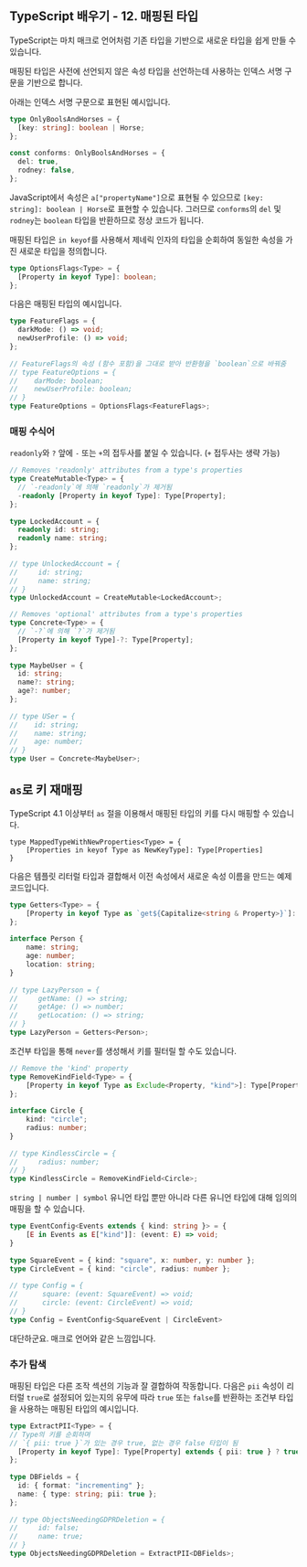 ## TypeScript 배우기 - 12. 매핑된 타입

TypeScript는 마치 매크로 언어처럼 기존 타입을 기반으로 새로운 타입을 쉽게 만들 수 있습니다.

매핑된 타입은 사전에 선언되지 않은 속성 타입을 선언하는데 사용하는 인덱스 서명 구문을 기반으로 합니다.

아래는 인덱스 서명 구문으로 표현된 예시입니다.

```typescript
type OnlyBoolsAndHorses = {
  [key: string]: boolean | Horse;
};
 
const conforms: OnlyBoolsAndHorses = {
  del: true,
  rodney: false,
};
```

JavaScript에서 속성은 `a["propertyName"]`으로 표현될 수 있으므로 `[key: string]: boolean | Horse`로 표현할 수 있습니다. 그러므로 `conforms`의 `del` 및 `rodney`는 `boolean` 타입을 반환하므로 정상 코드가 됩니다.

매핑된 타입은 `in keyof`를 사용해서 제네릭 인자의 타입을 순회하여 동일한 속성을 가진 새로운 타입을 정의합니다.

```typescript
type OptionsFlags<Type> = {
  [Property in keyof Type]: boolean;
};
```

다음은 매핑된 타입의 예시입니다.

```typescript
type FeatureFlags = {
  darkMode: () => void;
  newUserProfile: () => void;
};
 
// FeatureFlags의 속성 (함수 포함)을 그대로 받아 반환형을 `boolean`으로 바꿔줌
// type FeatureOptions = {
//    darMode: boolean;
//    newUserProfile: boolean;
// }
type FeatureOptions = OptionsFlags<FeatureFlags>;
```


###  매핑 수식어

`readonly`와 `?` 앞에 `-` 또는 `+`의 접두사를 붙일 수 있습니다. (`+` 접두사는 생략 가능)

```typescript
// Removes 'readonly' attributes from a type's properties
type CreateMutable<Type> = {
  // `-readonly`에 의해 `readonly`가 제거됨
  -readonly [Property in keyof Type]: Type[Property];
};
 
type LockedAccount = {
  readonly id: string;
  readonly name: string;
};
 
// type UnlockedAccount = {
//     id: string;
//     name: string;
// }
type UnlockedAccount = CreateMutable<LockedAccount>;
```

```typescript
// Removes 'optional' attributes from a type's properties
type Concrete<Type> = {
  // `-?`에 의해 `?`가 제거됨
  [Property in keyof Type]-?: Type[Property];
};
 
type MaybeUser = {
  id: string;
  name?: string;
  age?: number;
};
 
// type USer = {
//    id: string;
//    name: string;
//    age: number;
// }
type User = Concrete<MaybeUser>;
```


## `as`로 키 재매핑

TypeScript 4.1 이상부터 `as` 절을 이용해서 매핑된 타입의 키를 다시 매핑할 수 있습니다.

```
type MappedTypeWithNewProperties<Type> = {
    [Properties in keyof Type as NewKeyType]: Type[Properties]
}
```

다음은 템플릿 리터럴 타입과 결합해서 이전 속성에서 새로운 속성 이름을 만드는 예제 코드입니다.

```typescript
type Getters<Type> = {
    [Property in keyof Type as `get${Capitalize<string & Property>}`]: () => Type[Property]
};
 
interface Person {
    name: string;
    age: number;
    location: string;
}
 
// type LazyPerson = {
//     getName: () => string;
//     getAge: () => number;
//     getLocation: () => string;
// }
type LazyPerson = Getters<Person>;
```

조건부 타입을 통해 `never`를 생성해서 키를 필터릴 할 수도 있습니다.

```typescript
// Remove the 'kind' property
type RemoveKindField<Type> = {
    [Property in keyof Type as Exclude<Property, "kind">]: Type[Property]
};
 
interface Circle {
    kind: "circle";
    radius: number;
}
 
// type KindlessCircle = {
//     radius: number;
// }
type KindlessCircle = RemoveKindField<Circle>;
```

`string | number | symbol` 유니언 타입 뿐만 아니라 다른 유니언 타입에 대해 임의의 매핑을 할 수 있습니다.

```typescript
type EventConfig<Events extends { kind: string }> = {
    [E in Events as E["kind"]]: (event: E) => void;
}
 
type SquareEvent = { kind: "square", x: number, y: number };
type CircleEvent = { kind: "circle", radius: number };
 
// type Config = {
//      square: (event: SquareEvent) => void;
//      circle: (event: CircleEvent) => void;
// }
type Config = EventConfig<SquareEvent | CircleEvent>
```

대단하군요. 매크로 언어와 같은 느낌입니다.


### 추가 탐색

매핑된 타입은 다른 조작 섹션의 기능과 잘 결합하여 작동합니다. 다음은 `pii` 속성이 리터럴 `true`로 설정되어 있는지의 유무에 따라 `true` 또는 `false`를 반환하는 조건부 타입을 사용하는 매핑된 타입의 예시입니다.

```typescript
type ExtractPII<Type> = {
// Type의 키를 순회하며
// `{ pii: true }`가 있는 경우 true, 없는 경우 false 타입이 됨
  [Property in keyof Type]: Type[Property] extends { pii: true } ? true : false;
};
 
type DBFields = {
  id: { format: "incrementing" };
  name: { type: string; pii: true };
};
 
// type ObjectsNeedingGDPRDeletion = {
//     id: false;
//     name: true;
// }
type ObjectsNeedingGDPRDeletion = ExtractPII<DBFields>;
```
